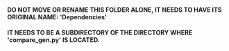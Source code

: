 #### DO NOT MOVE OR RENAME THIS FOLDER ALONE, IT NEEDS TO HAVE ITS ORIGINAL NAME: 'Dependencies'
#### IT NEEDS TO BE A SUBDIRECTORY OF THE DIRECTORY WHERE 'compare_gen.py' IS LOCATED.
